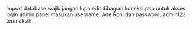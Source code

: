 Import database wajib
jangan lupa edit dibagian koneksi.php
untuk akses login admin panel masukan username: Ade Roni dan password: admin123
terimaksih
